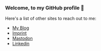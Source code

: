 ### Welcome, to my GitHub profile 👋

Here's a list of other sites to reach out to me:
  * <a href="https://blog.fabianstadler.com">My Blog</a>
  * <a href="https://blog.fabianstadler.com/p/imprint.html">Imprint</a>
  * <a rel="me" href="https://mastodon.fabianstadler.com/@admin">Mastodon</a>
  * <a href="https://www.linkedin.com/in/fabian-stadler-46777b229/">Linkedin</a>
